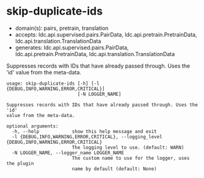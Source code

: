 # skip-duplicate-ids

* domain(s): pairs, pretrain, translation
* accepts: ldc.api.supervised.pairs.PairData, ldc.api.pretrain.PretrainData, ldc.api.translation.TranslationData
* generates: ldc.api.supervised.pairs.PairData, ldc.api.pretrain.PretrainData, ldc.api.translation.TranslationData

Suppresses records with IDs that have already passed through. Uses the 'id' value from the meta-data.

```
usage: skip-duplicate-ids [-h] [-l {DEBUG,INFO,WARNING,ERROR,CRITICAL}]
                          [-N LOGGER_NAME]

Suppresses records with IDs that have already passed through. Uses the 'id'
value from the meta-data.

optional arguments:
  -h, --help            show this help message and exit
  -l {DEBUG,INFO,WARNING,ERROR,CRITICAL}, --logging_level {DEBUG,INFO,WARNING,ERROR,CRITICAL}
                        The logging level to use. (default: WARN)
  -N LOGGER_NAME, --logger_name LOGGER_NAME
                        The custom name to use for the logger, uses the plugin
                        name by default (default: None)
```
